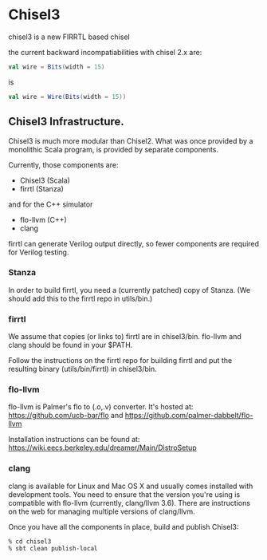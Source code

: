 # Chisel3
chisel3 is a new FIRRTL based chisel

the current backward incompatiabilities with chisel 2.x are:

```scala
val wire = Bits(width = 15)
```
is

```scala
val wire = Wire(Bits(width = 15))
```

## Chisel3 Infrastructure.

Chisel3 is much more modular than Chisel2. What was once provided by a
monolithic Scala program, is provided by separate components.

Currently, those components are:
 - Chisel3 (Scala)
 - firrtl (Stanza)

and for the C++ simulator
 - flo-llvm (C++)
 - clang

firrtl can generate Verilog output directly, so fewer components are
required for Verilog testing.

### Stanza
In order to build firrtl, you need a (currently patched) copy of
Stanza. (We should add this to the firrtl repo in utils/bin.)

### firrtl
We assume that copies (or links to) firrtl are in
chisel3/bin. flo-llvm and clang should be found in your $PATH.

Follow the instructions on the firrtl repo for building firrtl and put
the resulting binary (utils/bin/firrtl) in chisel3/bin.

### flo-llvm
flo-llvm is Palmer's flo to (.o,.v) converter. It's hosted at:
	 https://github.com/ucb-bar/flo
and
	 https://github.com/palmer-dabbelt/flo-llvm


Installation instructions can be found at:
	 https://wiki.eecs.berkeley.edu/dreamer/Main/DistroSetup

### clang
clang is available for Linux and Mac OS X and usually comes installed
with development tools. You need to ensure that the version you're
using is compatible with flo-llvm (currently, clang/llvm 3.6). There
are instructions on the web for managing multiple versions of
clang/llvm.

Once you have all the components in place, build and publish Chisel3:

```shell
% cd chisel3
% sbt clean publish-local
```
